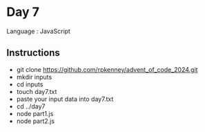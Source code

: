 # Day 7

Language : JavaScript

## Instructions
 - git clone https://github.com/rpkenney/advent_of_code_2024.git
 - mkdir inputs
 - cd inputs
 - touch day7.txt
 - paste your input data into day7.txt
 - cd ../day7
 - node part1.js
 - node part2.js